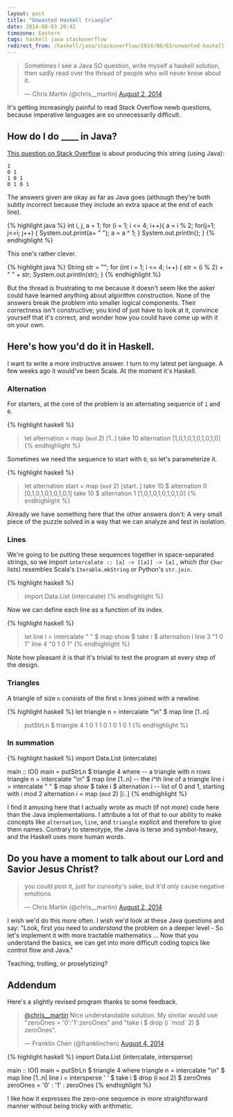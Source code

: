 ```yaml
---
layout: post
title: "Unwanted Haskell triangle"
date: 2014-08-03 20:42
timezone: Eastern
tags: haskell java stackoverflow
redirect_from: /haskell/java/stackoverflow/2014/08/03/unwanted-haskell-triangle/
---
```


<blockquote class="twitter-tweet" lang="en"><p>Sometimes I see a Java SO
question, write myself a haskell solution, then sadly read over the thread of
people who will never know about it.</p>&mdash; Chris Martin (@chris__martin)
<a href="https://twitter.com/chris__martin/statuses/495434666623909889">August
2, 2014</a></blockquote>

<script async src="//platform.twitter.com/widgets.js" charset="utf-8"></script>

It's getting increasingly painful to read Stack Overflow newb questions,
because imperative languages are so unnecessarily difficult.

## How do I do \_\_\_\_ in Java?

[This question on Stack Overflow][stackoverflow] is about producing this string
(using Java):

    1
    0 1
    1 0 1
    0 1 0 1

The answers given are okay as far as Java goes (although they're both subtly
incorrect because they include an extra space at the end of each line).

{% highlight java %}
int i, j, a = 1;
for (i = 1; i <= 4; i++){
    a = i % 2;
    for(j=1; j<=i; j++) {
        System.out.print(a+ " ");
        a = a ^ 1;
    }
    System.out.println();
}
{% endhighlight %}

This one's rather clever.

{% highlight java %}
String str = "";
for (int i = 1; i <= 4; i++) {
    str = (i % 2) + " " + str;
    System.out.println(str);
}
{% endhighlight %}

But the thread is frustrating to me because it doesn't seem like the asker
could have learned anything about algorithm construction. None of the answers
break the problem into smaller logical components. Their correctness isn't
constructive; you kind of just have to look at it, convince yourself that it's
correct, and wonder how you could have come up with it on your own.

## Here's how you'd do it in Haskell.

I want to write a more instructive answer. I turn to my latest pet language. A
few weeks ago it would've been Scala. At the moment it's Haskell.

### Alternation

For starters, at the core of the problem is an alternating sequence of `1` and
`0`.

{% highlight haskell %}
> let alternation = map (`mod` 2) [1..]
> take 10 alternation
[1,0,1,0,1,0,1,0,1,0]
{% endhighlight %}

Sometimes we need the sequence to start with `0`, so let's parameterize it.

{% highlight haskell %}
> let alternation start = map (`mod` 2) [start..]
> take 10 $ alternation 0
[0,1,0,1,0,1,0,1,0,1]
> take 10 $ alternation 1
[1,0,1,0,1,0,1,0,1,0]
{% endhighlight %}

Already we have something here that the other answers don't: A very small piece
of the puzzle solved in a way that we can analyze and test in isolation.

### Lines

We're going to be putting these sequences together in space-separated strings,
so we import `intercalate :: [a] -> [[a]] -> [a]` , which (for `Char` lists)
resembles Scala's `Iterable.mkString` or Python's `str.join`.

{% highlight haskell %}
> import Data.List (intercalate)
{% endhighlight %}

Now we can define each line as a function of its index.

{% highlight haskell %}
> let line i = intercalate " " $ map show $ take i $ alternation i
> line 3
"1 0 1"
> line 4
"0 1 0 1"
{% endhighlight %}

Note how pleasant it is that it's trivial to test the program at every step of
the design.

### Triangles

A triangle of size `n` consists of the first `n` lines joined with a newline.

{% highlight haskell %}
let triangle n = intercalate "\n" $ map line [1..n]
> putStrLn $ triangle 4
1
0 1
1 0 1
0 1 0 1
{% endhighlight %}

### In summation

{% highlight haskell %}
import Data.List (intercalate)

main :: IO()
main = putStrLn $ triangle 4
  where
    -- a triangle with n rows
    triangle n = intercalate "\n" $ map line [1..n]
    -- the i^th line of a triangle
    line i = intercalate " " $ map show $ take i $ alternation i
    -- list of 0 and 1, starting with i mod 2
    alternation i = map (`mod` 2) [i..]
{% endhighlight %}

I find it amusing here that I actually wrote as much (if not *more*) code here
than the Java implementations. I attribute a lot of that to our ability to make
concepts like `alternation`, `line`, and `triangle` explicit and therefore to
give them names. Contrary to stereotype, the Java is terse and symbol-heavy,
and the Haskell uses more human words.

## Do you have a moment to talk about our Lord and Savior Jesus Christ?

<blockquote class="twitter-tweet" lang="en"><p>you could post it, just for
curiosity&#39;s sake, but it&#39;d only cause negative emotions</p>&mdash;
Chris Martin (@chris__martin) <a
href="https://twitter.com/chris__martin/statuses/495434954399285248">August 2,
2014</a></blockquote>

I wish we'd do this more often. I wish we'd look at these Java questions and 
say: "Look, first you need to *understand* the problem on a deeper level - So
let's implement it with more tractable mathematics ... Now that you understand
the basics, we can get into more difficult coding topics like control flow and
Java."

Teaching, trolling, or proselytizing?

## Addendum

Here's a slightly revised program thanks to some feedback.

<blockquote class="twitter-tweet" lang="en"><p>
<a href="https://twitter.com/chris__martin">@chris__martin</a> Nice
understandable solution. My similar would use
&quot;zeroOnes = &#39;0&#39;:&#39;1&#39;:zeroOnes&quot; and &quot;take i $
drop (i `mod` 2) $ zeroOnes&quot;.</p>&mdash; Franklin Chen (@franklinchen)
<a href="https://twitter.com/franklinchen/statuses/496275930667843584">August
4, 2014</a></blockquote>

{% highlight haskell %}
import Data.List (intercalate, intersperse)

main :: IO()
main = putStrLn $ triangle 4
  where
    triangle n = intercalate "\n" $ map line [1..n]
    line i = intersperse ' ' $ take i $ drop (i `mod` 2) $ zeroOnes
    zeroOnes = '0' : '1' : zeroOnes
{% endhighlight %}

I like how it expresses the zero-one sequence in more straightforward manner
without being tricky with arithmetic.

[stackoverflow]: https://stackoverflow.com/questions/25091218/print-triangle-pattern-using-java
